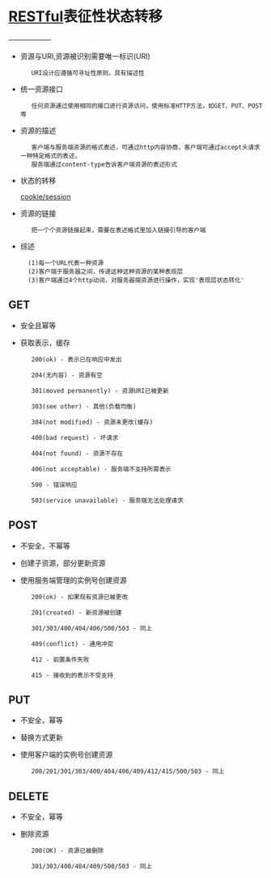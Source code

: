# [RESTful](http://www.ruanyifeng.com/blog/2011/09/restful.html)表征性状态转移
——————
* 资源与URI,资源被识别需要唯一标识(URI)

         URI设计应遵循可寻址性原则，具有描述性

* 统一资源接口

         任何资源通过使用相同的接口进行资源访问，使用标准HTTP方法，如GET、PUT、POST等

* 资源的描述
         
         客户端与服务端资源的格式表述，可通过http内容协商，客户端可通过accept头请求一种特定格式的表述，
         服务端通过content-type告诉客户端资源的表述形式
         
* 状态的转移
         
     [cookie/session](http://www.ruanyifeng.com/blog/2011/09/restful.html)
         
* 资源的链接 

         把一个个资源链接起来，需要在表述格式里加入链接引导的客户端
* 综述
   
        (1)每一个URL代表一种资源
        (2)客户端于服务器之间，传递这种这种资源的某种表现层
        (3)客户端通过4个http动词，对服务器端资源进行操作，实现'表现层状态转化'
         
## GET

* 安全且幂等

* 获取表示，缓存

         200(ok) - 表示已在响应中发出
         
         204(无内容) - 资源有空 
         
         301(moved permanently) - 资源URI已被更新
         
         303(see other) - 其他(负载均衡)
         
         304(not modified) - 资源未更改(缓存)
         
         400(bad request) - 坏请求
         
         404(not found) - 资源不存在
         
         406(not acceptable) - 服务端不支持所需表示
         
         500 - 错误响应
         
         503(service unavailable) - 服务端无法处理请求
         
## POST
 
* 不安全，不幂等

* 创建子资源，部分更新资源

* 使用服务端管理的实例号创建资源


         200(ok) - 如果现有资源已被更改
         
         201(created) - 新资源被创建
         
         301/303/400/404/406/500/503 - 同上
         
         409(conflict) - 通用冲突
         
         412 - 前置条件失败
         
         415 - 接收到的表示不受支持
         
## PUT 

* 不安全，幂等

* 替换方式更新

* 使用客户端的实例号创建资源


         200/201/301/303/400/404/406/409/412/415/500/503 - 同上
         
## DELETE 

* 不安全，幂等

* 删除资源

         200(OK) - 资源已被删除
         
         301/303/400/404/409/500/503 - 同上
         

         
